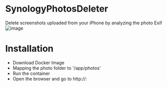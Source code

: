 # SynologyPhotosDeleter
Delete screenshots uploaded from your iPhone by analyzing the photo Exif
![image](https://user-images.githubusercontent.com/16719720/142760165-4901782c-98e1-421a-87cb-dfec3e5d950c.png)

# Installation
- Download Docker Image
- Mapping the photo folder to '/app/photos'
- Run the container
- Open the browser and go to http://<Your NAS IP>:<Port>